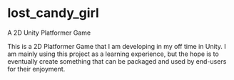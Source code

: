 # lost_candy_girl
A 2D Unity Platformer Game

This is a 2D Platformer Game that I am developing in my off time in Unity.
I am mainly using this project as a learning experience, but the hope is to eventually
create something that can be packaged and used by end-users for their enjoyment.
